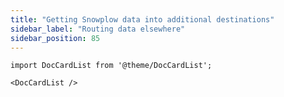 ```yaml
---
title: "Getting Snowplow data into additional destinations"
sidebar_label: "Routing data elsewhere"
sidebar_position: 85
---
```


```mdx-code-block
import DocCardList from '@theme/DocCardList';

<DocCardList />
```
